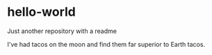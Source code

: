 # hello-world
Just another repository
with a readme

I've had tacos on the moon and find them far superior to Earth tacos.

